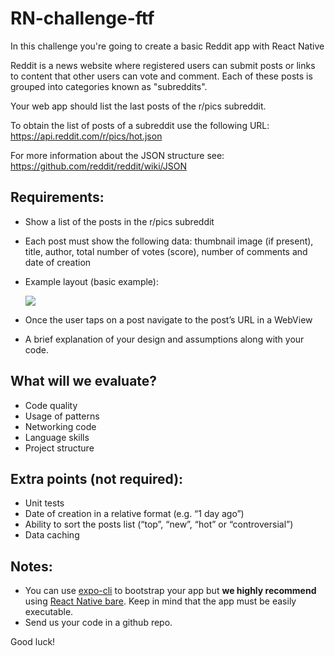 # RN-challenge-ftf

In this challenge you're going to create a basic Reddit app with React Native

Reddit is a news website where registered users can submit posts or links to content that other users can vote and comment. Each of these posts is grouped into categories known as "subreddits".

Your web app should list the last posts of the r/pics subreddit.

To obtain the list of posts of a subreddit use the following URL:
https://api.reddit.com/r/pics/hot.json

For more information about the JSON structure see:
https://github.com/reddit/reddit/wiki/JSON

## Requirements:

- Show a list of the posts in the r/pics subreddit
- Each post must show the following data: thumbnail image (if present), title, author, total number of votes (score), number of comments and date of creation
- Example layout (basic example):

  ![](showcase.gif)

- Once the user taps on a post navigate to the post’s URL in a WebView
- A brief explanation of your design and assumptions along with your code.

## What will we evaluate?

- Code quality
- Usage of patterns
- Networking code
- Language skills
- Project structure

## Extra points (not required):

- Unit tests
- Date of creation in a relative format (e.g. “1 day ago”)
- Ability to sort the posts list (“top”, “new”, “hot” or “controversial”)
- Data caching

## Notes:

- You can use [expo-cli](https://expo.io/learn) to bootstrap your app but **we highly recommend** using [React Native bare](https://reactnative.dev/docs/environment-setup). Keep in mind that the app must be easily executable.
- Send us your code in a github repo.

Good luck!
